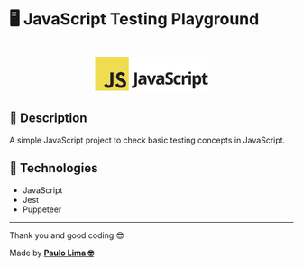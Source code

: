 # 🖥️ JavaScript Testing Playground

<h1 align="center">
  <img src=".github/logo.png" width="200px" />
</h1>

## 🔎️ Description

A simple JavaScript project to check basic testing concepts in JavaScript.

## 🚀️ Technologies

- JavaScript
- Jest
- Puppeteer

---

Thank you and good coding 😎️

Made by **<a href="https://paulophlp.github.io/portfolio/" target="__blank">Paulo Lima 🤓️</a>**
